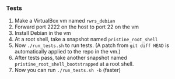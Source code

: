 ### Tests

1. Make a VirtualBox vm named `rwrs_debian`
2. Forward port 2222 on the host to port 22 on the vm
3. Install Debian in the vm
4. At a root shell, take a snapshot named `pristine_root_shell`
5. Now `./run_tests.sh` to run tests. (A patch from `git diff HEAD` is
   automatically applied to the repo in the vm.)
6. After tests pass, take another snapshot named
   `pristine_root_shell_bootstrapped` at a root shell.
7. Now you can run `./run_tests.sh -b` (faster)
